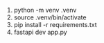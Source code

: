 1. python -m venv .venv
2. source .venv/bin/activate
3. pip install -r requirements.txt
4. fastapi dev app.py